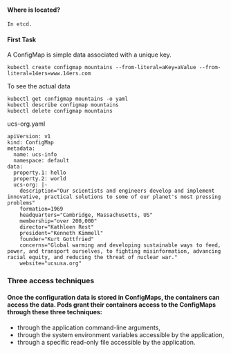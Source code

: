 #### Where is located?

    In etcd.

#### First Task


A ConfigMap is simple data associated with a unique key.

```
kubectl create configmap mountains --from-literal=aKey=aValue --from-literal=14ers=www.14ers.com
```


To see the actual data

```
kubectl get configmap mountains -o yaml
kubectl describe configmap mountains
kubectl delete configmap mountains
```

ucs-org.yaml

``` 
apiVersion: v1
kind: ConfigMap
metadata:
  name: ucs-info
  namespace: default
data:
  property.1: hello
  property.2: world
  ucs-org: |-
    description="Our scientists and engineers develop and implement innovative, practical solutions to some of our planet's most pressing problems"
    formation=1969
    headquarters="Cambridge, Massachusetts, US"
    membership="over 200,000"
    director="Kathleen Rest"
    president="Kenneth Kimmell"
    founder="Kurt Gottfried"
    concerns="Global warming and developing sustainable ways to feed, power, and transport ourselves, to fighting misinformation, advancing racial equity, and reducing the threat of nuclear war."
    website="ucsusa.org"
```



### Three access techniques

#### Once the configuration data is stored in ConfigMaps, the containers can access the data. Pods grant their containers access to the ConfigMaps through these three techniques: 

-   through the application command-line arguments,
-    through the system environment variables accessible by the application,
-    through a specific read-only file accessible by the application.
